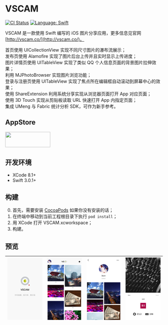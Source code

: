 # VSCAM

[![CI Status](http://img.shields.io/travis/EyreFree/VSCAM.svg?style=flat)](https://travis-ci.org/EyreFree/VSCAM)
[![Language: Swift](https://img.shields.io/badge/language-swift-orange.svg)](https://travis-ci.org/EyreFree/VSCAM)

VSCAM 是一款使用 Swift 编写的 iOS 图片分享应用，更多信息见官网 [http://vscam.co/](http://vscam.co/)。

首页使用 UICollectionView 实现不同尺寸图片的瀑布流展示；  
发布页使用 Alamofire 实现了图片后台上传并且实时显示上传进度；  
图片详情页使用 UITableView 实现了类似 QQ 个人信息页面的背景图片拉伸效果；  
利用 MJPhotoBrowser 实现图片浏览功能；  
登录与注册页使用 UITableView 实现了焦点所在编辑框自动滚动到屏幕中心的效果；  
使用 ShareExtension 利用系统分享实现从浏览器页面打开 App 对应页面；  
使用 3D Touch 实现从剪贴板读取 URL 快速打开 App 内指定页面；  
集成 UMeng 与 Fabric 统计分析 SDK，可作为新手参考。

## AppStore

<a target='_blank' href='https://itunes.apple.com/cn/app/VSCAM/id1163589746?mt=8'>
	<img src='http://ww2.sinaimg.cn/large/0060lm7Tgw1f1hgrs1ebwj308102q0sp.jpg' width='144' height='49'/>
</a>

## 开发环境

- XCode 8.1+
- Swift 3.0.1+

## 构建

0. 首先，需要安装 [CocoaPods](https://github.com/CocoaPods/CocoaPods) 如果你没有安装的话；
1. 在终端中移动到当前工程根目录下执行 `pod install`；
2. 用 XCode 打开 VSCAM.xcworkspace；
3. 构建。

## 预览

![](assets/screenshot1.png)|![](assets/screenshot2.png)|![](assets/screenshot3.png)|![](assets/screenshot4.png)
:-------------------------:|:-------------------------:|:-------------------------:|:-------------------------:

 

 
